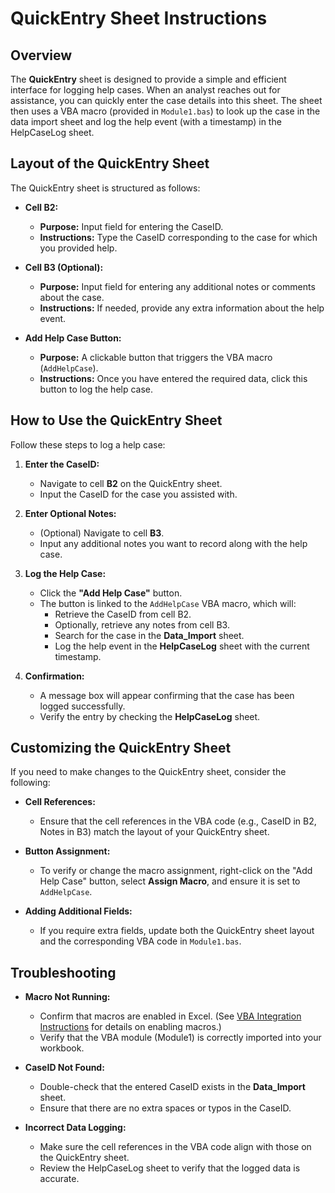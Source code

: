 # QuickEntry Sheet Instructions

## Overview

The **QuickEntry** sheet is designed to provide a simple and efficient interface for logging help cases. When an analyst reaches out for assistance, you can quickly enter the case details into this sheet. The sheet then uses a VBA macro (provided in `Module1.bas`) to look up the case in the data import sheet and log the help event (with a timestamp) in the HelpCaseLog sheet.

## Layout of the QuickEntry Sheet

The QuickEntry sheet is structured as follows:

- **Cell B2:**  
  - **Purpose:** Input field for entering the CaseID.
  - **Instructions:** Type the CaseID corresponding to the case for which you provided help.
  
- **Cell B3 (Optional):**  
  - **Purpose:** Input field for entering any additional notes or comments about the case.
  - **Instructions:** If needed, provide any extra information about the help event.
  
- **Add Help Case Button:**  
  - **Purpose:** A clickable button that triggers the VBA macro (`AddHelpCase`).
  - **Instructions:** Once you have entered the required data, click this button to log the help case.

## How to Use the QuickEntry Sheet

Follow these steps to log a help case:

1. **Enter the CaseID:**
   - Navigate to cell **B2** on the QuickEntry sheet.
   - Input the CaseID for the case you assisted with.

2. **Enter Optional Notes:**
   - (Optional) Navigate to cell **B3**.
   - Input any additional notes you want to record along with the help case.

3. **Log the Help Case:**
   - Click the **"Add Help Case"** button.
   - The button is linked to the `AddHelpCase` VBA macro, which will:
     - Retrieve the CaseID from cell B2.
     - Optionally, retrieve any notes from cell B3.
     - Search for the case in the **Data_Import** sheet.
     - Log the help event in the **HelpCaseLog** sheet with the current timestamp.

4. **Confirmation:**
   - A message box will appear confirming that the case has been logged successfully.
   - Verify the entry by checking the **HelpCaseLog** sheet.

## Customizing the QuickEntry Sheet

If you need to make changes to the QuickEntry sheet, consider the following:

- **Cell References:**
  - Ensure that the cell references in the VBA code (e.g., CaseID in B2, Notes in B3) match the layout of your QuickEntry sheet.
  
- **Button Assignment:**
  - To verify or change the macro assignment, right-click on the "Add Help Case" button, select **Assign Macro**, and ensure it is set to `AddHelpCase`.

- **Adding Additional Fields:**
  - If you require extra fields, update both the QuickEntry sheet layout and the corresponding VBA code in `Module1.bas`.

## Troubleshooting

- **Macro Not Running:**
  - Confirm that macros are enabled in Excel. (See [VBA Integration Instructions](./VBA_Integration_Instructions.md) for details on enabling macros.)
  - Verify that the VBA module (Module1) is correctly imported into your workbook.

- **CaseID Not Found:**
  - Double-check that the entered CaseID exists in the **Data_Import** sheet.
  - Ensure that there are no extra spaces or typos in the CaseID.

- **Incorrect Data Logging:**
  - Make sure the cell references in the VBA code align with those on the QuickEntry sheet.
  - Review the HelpCaseLog sheet to verify that the logged data is accurate.
